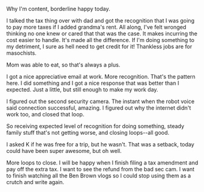 Why I'm content, borderline happy today.

I talked the tax thing over with dad and got the recognition that I was going to pay more taxes if I added grandma's rent. All along, I've felt wronged thinking no one knew or cared that that was the case. It makes incurring the cost easier to handle. It's made all the difference. If I'm doing something to my detriment, I sure as hell need to get credit for it! Thankless jobs are for masochists.

Mom was able to eat, so that's always a plus.

I got a nice appreciative email at work. More recognition. That's the pattern here. I did something and I got a nice response that was better than I expected. Just a little, but still enough to make my work day.

I figured out the second security camera. The instant when the robot voice said connection successful, amazing. I figured out why the internet didn't work too, and closed that loop.

So receiving expected level of recognition for doing something, steady family stuff that's not getting worse, and closing loops--all good.

I asked K if he was free for a trip, but he wasn't. That was a setback, today could have been super awesome, but oh well.

More loops to close. I will be happy when I finish filing a tax amendment and pay off the extra tax. I want to see the refund from the bad sec cam. I want to finish watching all the Ben Brown vlogs so I could stop using them as a crutch and write again.
